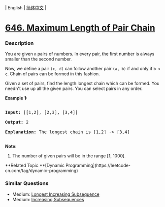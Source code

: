 | English | [简体中文](README.md) |

# [646. Maximum Length of Pair Chain](https://leetcode-cn.com/problems/maximum-length-of-pair-chain)
 ### Description
<p>
You are given <code>n</code> pairs of numbers. In every pair, the first number is always smaller than the second number.
</p>

<p>
Now, we define a pair <code>(c, d)</code> can follow another pair <code>(a, b)</code> if and only if <code>b < c</code>. Chain of pairs can be formed in this fashion. 
</p>

<p>
Given a set of pairs, find the length longest chain which can be formed. You needn't use up all the given pairs. You can select pairs in any order.
</p>


<p><b>Example 1:</b><br />
<pre>
<b>Input:</b> [[1,2], [2,3], [3,4]]
<b>Output:</b> 2
<b>Explanation:</b> The longest chain is [1,2] -> [3,4]
</pre>
</p>

<p><b>Note:</b><br>
<ol>
<li>The number of given pairs will be in the range [1, 1000].</li>
</ol>
</p>
**Related Topic	**[Dynamic Programming](https://leetcode-cn.com/tag/dynamic-programming) 

### Similar Questions
 - Medium:	[Longest Increasing Subsequence](https://leetcode-cn.com/problems/longest-increasing-subsequence) 
 - Medium:	[Increasing Subsequences](https://leetcode-cn.com/problems/increasing-subsequences) 
